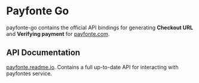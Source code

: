# Payfonte Go

payfonte-go contains the official API bindings for generating **Checkout URL** and **Verifying payment** for [payfonte.com](https://payfonte.com/).

## API Documentation
[payfonte.readme.io](https://payfonte.readme.io/). Contains a full up-to-date API for interacting with payfontes service.
